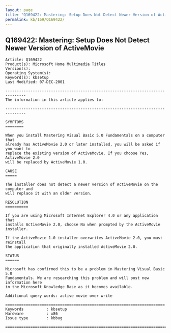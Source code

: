 ```yaml
---
layout: page
title: "Q169422: Mastering: Setup Does Not Detect Newer Version of ActiveMovie"
permalink: kb/169/Q169422/
---
```


## Q169422: Mastering: Setup Does Not Detect Newer Version of ActiveMovie

	Article: Q169422
	Product(s): Microsoft Home Multimedia Titles
	Version(s): 
	Operating System(s): 
	Keyword(s): kbsetup
	Last Modified: 07-DEC-2001
	
	-------------------------------------------------------------------------------
	The information in this article applies to:
	
	-------------------------------------------------------------------------------
	
	SYMPTOMS
	========
	
	When you install Mastering Visual Basic 5.0 Fundamentals on a computer that
	already has ActiveMovie 2.0 or later installed, you will be asked if you want to
	replace the existing version of ActiveMovie. If you choose Yes, ActiveMovie 2.0
	will be replaced by ActiveMovie 1.0.
	
	CAUSE
	=====
	
	The installer does not detect a newer version of ActiveMovie on the computer and
	will replace it with an older version.
	
	RESOLUTION
	==========
	
	If you are using Microsoft Internet Explorer 4.0 or any application that
	installs ActiveMovie 2.0, choose No when prompted by the ActiveMovie installer.
	
	If the ActiveMovie 1.0 installer overwrites ActiveMovie 2.0, you must reinstall
	the application that originally installed ActiveMovie 2.0.
	
	STATUS
	======
	
	Microsoft has confirmed this to be a problem in Mastering Visual Basic 5.0
	Fundamentals. We are researching this problem and will post new information here
	in the Microsoft Knowledge Base as it becomes available.
	
	Additional query words: active movie over write
	
	======================================================================
	Keywords          : kbsetup 
	Hardware          : x86
	Issue type        : kbbug
	
	=============================================================================
	
